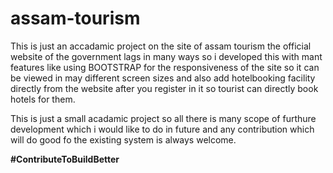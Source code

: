 # assam-tourism
This is just an accadamic project on the site of assam tourism the official website of the government lags in many ways 
so i developed this with mant features like using BOOTSTRAP for the responsiveness of the site so it can be viewed in may 
different screen sizes and also add hotelbooking facility directly from the website after you register in it so tourist can
directly book hotels for them.

This is just a small acadamic project so all there is many scope of furthure development which i would like to do in future
and any contribution which will do good fo the existing system is always welcome.

<b>#ContributeToBuildBetter</b>
